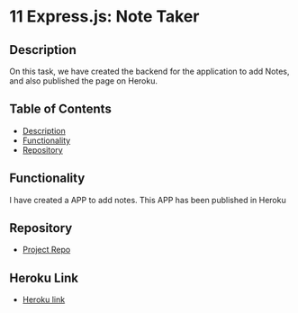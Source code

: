 # 11 Express.js: Note Taker

## Description

On this task, we have created the backend for the application to add Notes, and also published the page on Heroku.

## Table of Contents
* [Description](#description)
* [Functionality](#functionality)
* [Repository](#Repository)


## Functionality

I have created a APP to add notes. This APP has been published in Heroku

## Repository

- [Project Repo](https://github.com/jhernandez50/Note_Taker.git)

## Heroku Link

- [Heroku link](https://pure-taiga-46300.herokuapp.com)